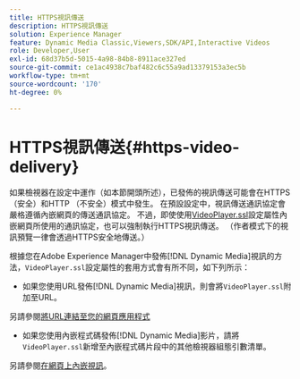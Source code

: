 ```yaml
---
title: HTTPS視訊傳送
description: HTTPS視訊傳送
solution: Experience Manager
feature: Dynamic Media Classic,Viewers,SDK/API,Interactive Videos
role: Developer,User
exl-id: 68d37b5d-5015-4a98-84b8-8911ace327ed
source-git-commit: ce1ac4938c7baf482c6c55a9ad13379153a3ec5b
workflow-type: tm+mt
source-wordcount: '170'
ht-degree: 0%

---
```


# HTTPS視訊傳送{#https-video-delivery}

<!-- >[!NOTE]
>
>Secure Video Delivery only applies to AEM 6.2 with the installation of [Feature Pack-13480](https://www.adobeaemcloud.com/content/marketplace/marketplaceProxy.html?packagePath=/content/companies/public/adobe/packages/cq620/featurepack/cq-6.2.0-featurepack-13480) and to AEM 6.1 with installation of [Feature Pack NPR-15011](https://www.adobeaemcloud.com/content/marketplace/marketplaceProxy.html?packagePath=/content/companies/public/adobe/packages/cq610/featurepack/cq-6.1.0-featurepack-15011). -->

如果檢視器在設定中運作（如本節開頭所述），已發佈的視訊傳送可能會在HTTPS （安全）和HTTP （不安全）模式中發生。 在預設設定中，視訊傳送通訊協定會嚴格遵循內嵌網頁的傳送通訊協定。 不過，即使使用[VideoPlayer.ssl](../../c-html5-aem-asset-viewers/c-html5-aem-int-video/r-html5-aem-int-video-config-attrib/r-html5-aem-int-video-config-attrib-videoplayer-ssl.md#reference-c28e1b700977493eadab5489458d7771)設定屬性內嵌網頁所使用的通訊協定，也可以強制執行HTTPS視訊傳送。 （作者模式下的視訊預覽一律會透過HTTPS安全地傳送。）

根據您在Adobe Experience Manager中發佈[!DNL Dynamic Media]視訊的方法，`VideoPlayer.ssl`設定屬性的套用方式會有所不同，如下列所示：

* 如果您使用URL發佈[!DNL Dynamic Media]視訊，則會將`VideoPlayer.ssl`附加至URL。

<!-- For example, to force secure video delivery, you append `&VideoPlayer.ssl=on` to the end of the following viewer URL example:-->

<!--

  ```
  https://demos-pub.assetsadobe.com/etc/dam/viewers/s7viewers/html5/InteractiveVideoViewer.html?asset=%2Fcontent%2Fdam%2Fmarketing%2Fshoppable-video%2Fadobe-axis-demo%2FAdobe_AXIS_V3_GRADED-HD.mp4&config=/etc/dam/presets/viewer/Shoppable_Video_light&serverUrl=https%3A%2F%2Fadobedemo62-h.assetsadobe.com%2Fis%2Fimage%2F&contenturl=%2F&config2=/etc/dam/presets/analytics&videoserverurl=https://gateway-na.assetsadobe.com/DMGateway/public/demoCo&interactivedata=content/dam/_VTT/marketing/shoppable-video/adobe-axis-demo/Adobe_AXIS_V3_GRADED-HD.mp4.svideo.vtt&VideoPlayer.contenturl=https://adobedemo62-h.assetsadobe.com/is/content&VideoPlayer.ssl=on
  ```

-->

另請參閱[將URL連結至您的網頁應用程式](https://experienceleague.adobe.com/docs/experience-manager-65/assets/dynamic/linking-urls-to-yourwebapplication.html?lang=en#dynamic)

* 如果您使用內嵌程式碼發佈[!DNL Dynamic Media]影片，請將`VideoPlayer.ssl`新增至內嵌程式碼片段中的其他檢視器組態引數清單。

<!-- For example, to force HTTPS video delivery, you append `&VideoPlayer.ssl=on` as in the following example: -->

<!--

  ```html {.line-numbers}
  <style type="text/css"> 
   #s7interactivevideo_div.s7interactivevideoviewer{ 
     width:100%;  
     height:auto; 
   } 
  </style> 
  <script type="text/javascript" src="https://demos-pub.assetsadobe.com/etc/dam/viewers/s7viewers/html5/js/InteractiveVideoViewer.js"></script> 
  <div id="s7interactivevideo_div"></div> 
  <script type="text/javascript"> 
   var s7interactivevideoviewer = new s7viewers.InteractiveVideoViewer({ 
    "containerId" : "s7interactivevideo_div", 
    "params" : {  
     "VideoPlayer.ssl" : "on", 
     "serverurl" : "https://adobedemo62-h.assetsadobe.com/is/image", 
     "contenturl" : "https://demos-pub.assetsadobe.com/",  
     "config" : "/etc/dam/presets/viewer/Shoppable_Video_light", 
     "config2": "/etc/dam/presets/analytics", 
     "videoserverurl": "https://gateway-na.assetsadobe.com/DMGateway/public/demoCo", 
     "interactivedata": "content/dam/_VTT/marketing/shoppable-video/adobe-axis-demo/Adobe_AXIS_V3_GRADED-HD.mp4.svideo.vtt", 
     "VideoPlayer.contenturl": "https://adobedemo62-h.assetsadobe.com/is/content", 
     "asset" : "/content/dam/marketing/shoppable-video/adobe-axis-demo/Adobe_AXIS_V3_GRADED-HD.mp4" } 
   }) 
   /* // Example of interactive video event for quick view. 
     s7interactivevideoviewer.setHandlers({  
     "quickViewActivate": function(inData) { 
       var sku=inData.sku; //SKU for product ID 
      //To pass other parameter from the hotspot, you must add custom parameter during the hotspot setup as parameterName=value 
      loadQuickView(sku); //Replace this call with your quickview plugin 
      //Please refer to your quickviewer plugin for the quickview call 
      },  
  "initComplete":function() {  
      //--- Attach quickview pop-up to viewer container so pop-up works in fullscreen mode --- 
      var popup = document.getElementById('quickview_div'); // get custom quick view container 
      popup.parentNode.removeChild(popup); // remove it from current DOM 
      var sdkContainerId = s7interactivevideoviewer.getComponent("container").getInnerContainerId(); // get viewer container component 
      var inner_container = document.getElementById(sdkContainerId);  
      inner_container.appendChild(popup); //Attach custom quick view container to viewer 
      }  
     }); 
   */ 
   s7interactivevideoviewer.init(); 
  </script>
  ```
-->

另請參閱[在網頁上內嵌視訊](https://experienceleague.adobe.com/docs/experience-manager-65/assets/dynamic/linking-urls-to-yourwebapplication.html#dynamic)。
